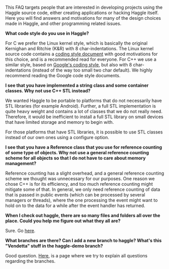 This FAQ targets people that are interested in developing projects using the Haggle source code, either creating applications or hacking Haggle itself. Here you will find answers and motivations for many of the design choices made in Haggle, and other programming related issues.

**What code style do you use in Haggle?**

For C we prefer the Linux kernel style, which is basically the original Kernighan and Ritchie (K&R) with 8 char-indentations. The Linux kernel source code contains a [coding style document](http://www.kernel.org/doc/Documentation/CodingStyle) with good motivations for this choice, and is a recommended read for everyone. For C++ we use a similar style, based on [Google's coding style](http://google-styleguide.googlecode.com/svn/trunk/cppguide.xml), but also with 8 char-indentations (instead of the way too small two char default). We highly recommend reading the Google code style documents.

**I see that you have implemented a string class and some container classes. Why not use C++ STL instead?**

We wanted Haggle to be portable to platforms that do not necessarily have STL libraries (for example Android). Further, a full STL implementation is quite heavy weight and contains a lot of classes that we do not really need. Therefore, it would be inefficient to install a full STL library on small devices that have limited storage and memory to begin with.

For those platforms that have STL libraries, it is possible to use STL classes instead of our own ones using a configure option.

**I see that you have a Reference class that you use for reference counting of some type of objects. Why not use a general reference counting scheme for all objects so that I do not have to care about memory management?**

Reference counting has a slight overhead, and a general reference counting scheme we thought was unnecessary for our purposes. One reason we chose C++ is for its efficiency, and too much reference counting might mitigate some of that. In general, we only need reference counting of data that is passed in public events (which can be processed by several managers or threads), where the one processing the event might want to hold on to the data for a while after the event handler has returned.

**When I check out haggle, there are so many files and folders all over the place. Could you help me figure out what they all are?**

Sure. Go [here](HaggleCodeGuide.md).

**What branches are there? Can I add a new branch to haggle? What's this "Vendetta" stuff in the haggle-demo branch?**

Good question. [Here](HaggleBranches.md), is a page where we try to explain all questions regarding the branches.
